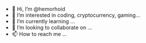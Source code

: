- 👋 Hi, I’m @hemorhoid
- 👀 I’m interested in coding, cryptocurrency, gaming...
- 🌱 I’m currently learning ...
- 💞️ I’m looking to collaborate on ...
- 📫 How to reach me ...

<!---
hemorhoid/hemorhoid is a ✨ special ✨ repository because its `README.md` (this file) appears on your GitHub profile.
You can click the Preview link to take a look at your changes.
--->
